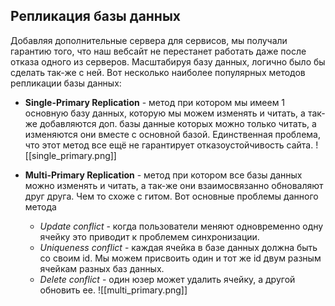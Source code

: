 ## Репликация базы данных

Добавляя дополнительные сервера для сервисов, мы получали гарантию того, что наш вебсайт не перестанет работать даже после отказа одного из серверов. Масштабируя базу данных, логично было бы сделать так-же с ней. Вот несколько наиболее популярных методов репликации базы данных:

- **Single-Primary Replication** - метод при котором мы имеем 1 основную базу данных, которую мы можем изменять и читать, а так-же добавляются доп. базы данные которых можно только читать, а изменяются они вместе с основной базой. Единственная проблема, что этот метод все ещё не гарантирует отказоустойчивость сайта.
![[single_primary.png]]

- **Multi-Primary Replication** - метод при котором все базы данных можно изменять и читать, а так-же они взаимосвязанно обноваляют друг друга. Чем то схоже с гитом. Вот основные проблемы данного метода
	- *Update conflict* - когда пользователи меняют одновременно одну ячейку это приводит к проблемем синхронизации.
	- *Uniqueness conflict* - каждая ячейка в базе данных должна быть со своим id. Мы можем присвоить один и тот же id двум разным ячейкам разных баз данных.
	- *Delete conflict* - один юзер может удалить ячейку, а другой обновить ее.
![[multi_primary.png]]